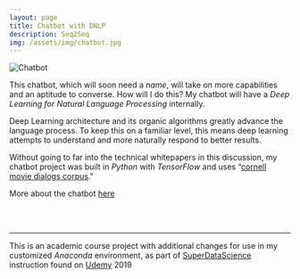 ```yaml
---
layout: page
title: Chatbot with DNLP
description: Seq2Seq
img: /assets/img/chatbot.jpg
---
```


![Chatbot][chatbot]

This chatbot, which will soon need a *name*, will take on more capabilities and an aptitude to converse. How will I do this? My chatbot will have a *Deep Learning for Natural Language Processing* internally.

Deep Learning architecture and its organic algorithms greatly advance the language process. To keep this on a familiar level, this means deep learning attempts to understand and more naturally respond to better results.

Without going to far into the technical whitepapers in this discussion, my chatbot project was built in *Python* with *TensorFlow* and uses “[cornell movie dialogs corpus](https://www.cs.cornell.edu/~cristian/Cornell_Movie-Dialogs_Corpus.html)."

More about the chatbot [here](https://github.com/jeremywood-ai/Chatbot_DNLP/blob/master/readme.md)

<br/><br/>

---
This is an academic course project with additional changes for use in my customized *Anaconda* environment, as part of [SuperDataScience](https://www.superdatascience.com/) instruction found on [Udemy](https://udemy.com) 2019

[chatbot]: {{site.url}}/assets/img/chatbot.jpg